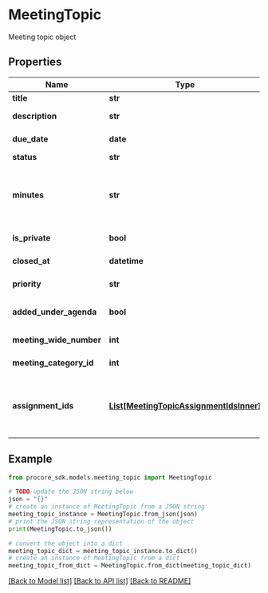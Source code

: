# MeetingTopic

Meeting topic object

## Properties

Name | Type | Description | Notes
------------ | ------------- | ------------- | -------------
**title** | **str** | The Title of the Meeting Topic | [optional] 
**description** | **str** | The Description of the Meeting Topic | [optional] 
**due_date** | **date** | The Due Date of the Meeting Topic | [optional] 
**status** | **str** | The Status of the Meeting Topic | [optional] 
**minutes** | **str** | &lt;p&gt;&lt;span style&#x3D;\\\\\\\&quot;font-size: large;\\\\\\\&quot;&gt;Please look at Item 1 and have those pieces completed &lt;strong&gt;before&lt;/strong&gt;&lt;/span&gt;&lt;/p&gt; | [optional] 
**is_private** | **bool** | The Private status of the Meeting Topic | [optional] 
**closed_at** | **datetime** | The Date of the Meeting Topic being closed | [optional] 
**priority** | **str** | The Priority of the Meeting Topic | [optional] 
**added_under_agenda** | **bool** | The Added Under Agenda status of the Meeting Topic | [optional] [default to True]
**meeting_wide_number** | **int** | The Meeting Wide Number of the Meeting Topic | [optional] 
**meeting_category_id** | **int** | The ID of the Meeting Category the Meeting Topic belongs to | [optional] 
**assignment_ids** | [**List[MeetingTopicAssignmentIdsInner]**](MeetingTopicAssignmentIdsInner.md) | An array of the IDs of the Assignments of the Meeting Topic.  Setting &#x60;meeting_topic[assignment_ids]&#x60; to \&quot;none\&quot; erases assignments. | [optional] 

## Example

```python
from procore_sdk.models.meeting_topic import MeetingTopic

# TODO update the JSON string below
json = "{}"
# create an instance of MeetingTopic from a JSON string
meeting_topic_instance = MeetingTopic.from_json(json)
# print the JSON string representation of the object
print(MeetingTopic.to_json())

# convert the object into a dict
meeting_topic_dict = meeting_topic_instance.to_dict()
# create an instance of MeetingTopic from a dict
meeting_topic_from_dict = MeetingTopic.from_dict(meeting_topic_dict)
```
[[Back to Model list]](../README.md#documentation-for-models) [[Back to API list]](../README.md#documentation-for-api-endpoints) [[Back to README]](../README.md)


